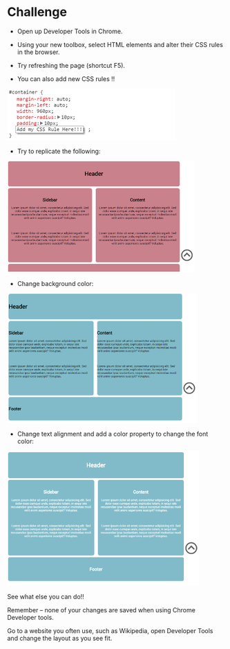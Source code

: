 # Challenge

- Open up Developer Tools in Chrome.

- Using your new toolbox, select HTML elements and alter their CSS rules in the browser.

- Try refreshing the page (shortcut F5).

- You can also add new CSS rules !!

![](imgs/dev1.png)

- Try to replicate the following:

![](imgs/dev2.png)

- Change background color:

![](imgs/dev3.png)

- Change text alignment and add a color property to change the font color:

![](imgs/dev4.png)

See what else you can do!!

Remember – none of your changes are saved when using Chrome Developer tools.

Go to a website you often use, such as Wikipedia, open Developer Tools and change the layout as you see fit.